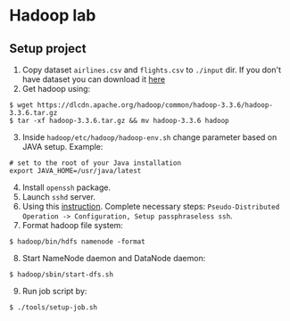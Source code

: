 # Hadoop lab

## Setup project

1. Copy dataset `airlines.csv` and `flights.csv` to `./input` dir. If you don't have dataset you can download it [here](https://www.kaggle.com/datasets/usdot/flight-delays/download?datasetVersionNumber=1)
2. Get hadoop using:
```
$ wget https://dlcdn.apache.org/hadoop/common/hadoop-3.3.6/hadoop-3.3.6.tar.gz
$ tar -xf hadoop-3.3.6.tar.gz && mv hadoop-3.3.6 hadoop
``` 
3. Inside `hadoop/etc/hadoop/hadoop-env.sh` change parameter based on JAVA setup. Example:
```
# set to the root of your Java installation
export JAVA_HOME=/usr/java/latest
```
4. Install `openssh` package.
5. Launch `sshd` server.
6. Using this [instruction](https://hadoop.apache.org/docs/stable/hadoop-project-dist/hadoop-common/SingleCluster.html). 
Complete necessary steps: `Pseudo-Distributed Operation -> Configuration, Setup passphraseless ssh`.
7. Format hadoop file system: 
```
$ hadoop/bin/hdfs namenode -format
```
8. Start NameNode daemon and DataNode daemon:
```
$ hadoop/sbin/start-dfs.sh
```
9. Run job script by:
```
$ ./tools/setup-job.sh
```